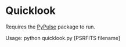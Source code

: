 # Quicklook

Requires the [PyPulse](https://github.com/mtlam/PyPulse) package to run.

Usage: python quicklook.py [PSRFITS filename]